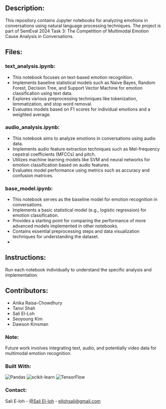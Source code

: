 ## Description:
This repository contains Jupyter notebooks for analyzing emotions in conversations using natural language processing techniques. The project is part of SemEval 2024 Task 3: The Competition of Multimodal Emotion Cause Analysis in Conversations.

## Files:

### text_analysis.ipynb:

* This notebook focuses on text-based emotion recognition.
* Implements baseline statistical models such as Naive Bayes, Random Forest, Decision Tree, and Support Vector Machine for emotion classification using text data.
* Explores various preprocessing techniques like tokenization, lemmatization, and stop word removal.
* Evaluates models based on F1 scores for individual emotions and a weighted average.

### audio_analysis.ipynb:

* This notebook aims to analyze emotions in conversations using audio data.
* Implements audio feature extraction techniques such as Mel-frequency cepstral coefficients (MFCCs) and pitch.
* Utilizes machine learning models like SVM and neural networks for emotion classification based on audio features.
* Evaluates model performance using metrics such as accuracy and confusion matrices.

### base_model.ipynb:

* This notebook serves as the baseline model for emotion recognition in conversations.
* Implements a basic statistical model (e.g., logistic regression) for emotion classification.
* Provides a starting point for comparing the performance of more advanced models implemented in other notebooks.
* Contains essential preprocessing steps and data visualization techniques for understanding the dataset.
* 
## Instructions:

Run each notebook individually to understand the specific analysis and implementation.

## Contributors:
* Anika Raisa-Chowdhury
* Tanvi Shah
* Sali El-Loh
* Seoyoung Kim
* Dawson Kinsman

### Note:

Future work involves integrating text, audio, and potentially video data for multimodal emotion recognition.

### Built With:

![Pandas](https://img.shields.io/badge/pandas-%23150458.svg?style=for-the-badge&logo=pandas&logoColor=white)
![scikit-learn](https://img.shields.io/badge/scikit--learn-%23F7931E.svg?style=for-the-badge&logo=scikit-learn&logoColor=white)
![TensorFlow](https://img.shields.io/badge/TensorFlow-%23FF6F00.svg?style=for-the-badge&logo=TensorFlow&logoColor=white)


### Contact:

Sali E-loh - [@Sali El-loh](https://www.linkedin.com/in/salielloh12/) - ellohsali@gmail.com


